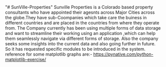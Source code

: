 "# SunVille-Properties" 
Sunville Properties is a Colorado based property consultants who have appointed their agesnts across Major Cities across the globe.They have sub-Coompanies which take care the buiness in different countries and are placed in the countries from where they operate from. The Company currently has been using multiple forms of data storage and want to streamline their working using an application ,which can help them seamlessly navigate via different forms of storage. Also the company seeks some insights into the current data and also going further in future. So it has requested specific modules to be introduced in the system.
reference for some matplotlib graphs are:- https://pynative.com/python-matplotlib-exercise/
